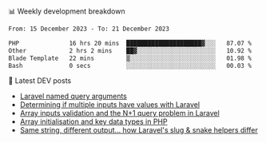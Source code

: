📊 Weekly development breakdown
<!--START_SECTION:waka-->

```txt
From: 15 December 2023 - To: 21 December 2023

PHP              16 hrs 20 mins  █████████████████████▓░░░   87.07 %
Other            2 hrs 2 mins    ██▓░░░░░░░░░░░░░░░░░░░░░░   10.92 %
Blade Template   22 mins         ▒░░░░░░░░░░░░░░░░░░░░░░░░   01.98 %
Bash             0 secs          ░░░░░░░░░░░░░░░░░░░░░░░░░   00.03 %
```

<!--END_SECTION:waka-->

📕 Latest DEV posts
<!-- BLOG-POST-LIST:START -->
- [Laravel named query arguments](https://dev.to/michaelvickersuk/laravel-named-query-arguments-28kd)
- [Determining if multiple inputs have values with Laravel](https://dev.to/michaelvickersuk/determining-if-multiple-inputs-have-values-with-laravel-km6)
- [Array inputs validation and the N+1 query problem in Laravel](https://dev.to/michaelvickersuk/array-inputs-validation-and-the-n1-query-problem-in-laravel-2agb)
- [Array initialisation and key data types in PHP](https://dev.to/michaelvickersuk/array-initialisation-and-key-data-types-in-php-1e5b)
- [Same string, different output... how Laravel&#39;s slug &amp; snake helpers differ](https://dev.to/michaelvickersuk/same-string-different-output-how-laravels-slug-snake-helpers-differ-1ccj)
<!-- BLOG-POST-LIST:END -->
